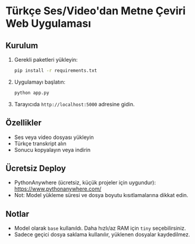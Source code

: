 # Türkçe Ses/Video'dan Metne Çeviri Web Uygulaması

## Kurulum

1. Gerekli paketleri yükleyin:
   ```bash
   pip install -r requirements.txt
   ```
2. Uygulamayı başlatın:
   ```bash
   python app.py
   ```
3. Tarayıcıda `http://localhost:5000` adresine gidin.

## Özellikler
- Ses veya video dosyası yükleyin
- Türkçe transkript alın
- Sonucu kopyalayın veya indirin

## Ücretsiz Deploy
- PythonAnywhere (ücretsiz, küçük projeler için uygundur): https://www.pythonanywhere.com/
- Not: Model yükleme süresi ve dosya boyutu kısıtlamalarına dikkat edin.

## Notlar
- Model olarak `base` kullanıldı. Daha hızlı/az RAM için `tiny` seçebilirsiniz.
- Sadece geçici dosya saklama kullanılır, yüklenen dosyalar kaydedilmez. 